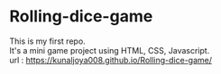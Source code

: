 # Rolling-dice-game
This is my first repo. 
<br> It's a mini game project using HTML, CSS, Javascript.
<br> url : https://kunaljoya008.github.io/Rolling-dice-game/
